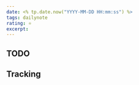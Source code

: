 ```yaml
---
date: <% tp.date.now("YYYY-MM-DD HH:mm:ss") %>
tags: dailynote
rating: ⭐
excerpt: 
---
```


## TODO



## Tracking

